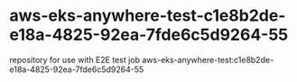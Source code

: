 # aws-eks-anywhere-test-c1e8b2de-e18a-4825-92ea-7fde6c5d9264-55
repository for use with E2E test job aws-eks-anywhere-test:c1e8b2de-e18a-4825-92ea-7fde6c5d9264-55
